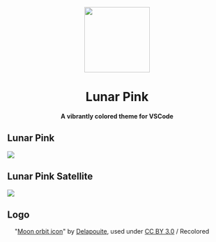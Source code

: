 <p align="center"> <img height="150" src="https://raw.githubusercontent.com/tronfy/lunar-pink/main/icon.png"> </p>

<h1 align="center"> Lunar Pink </h1>

<p align="center"><strong>
 A vibrantly colored theme for VSCode
</strong></p>

## Lunar Pink

<img src="https://raw.githubusercontent.com/tronfy/lunar-pink/main/.github/demo/lunar_pink.png">

## Lunar Pink Satellite

<img src="https://raw.githubusercontent.com/tronfy/lunar-pink/main/.github/demo/lunar_pink_satellite.png">

## Logo

<img height="13" src="https://raw.githubusercontent.com/tronfy/lunar-pink/main/icon.png"> "[Moon orbit icon](https://game-icons.net/1x1/delapouite/moon-orbit.html)" by [Delapouite](https://delapouite.com/), used under [CC BY 3.0](https://creativecommons.org/licenses/by/3.0/) / Recolored
